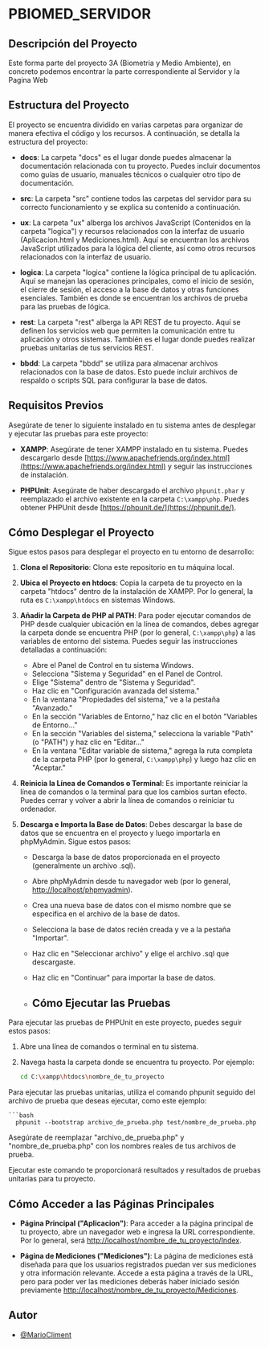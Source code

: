 # PBIOMED_SERVIDOR

## Descripción del Proyecto

Este forma parte del proyecto 3A (Biometria y Medio Ambiente), en concreto podemos encontrar la parte correspondiente al Servidor y la Pagina Web

## Estructura del Proyecto

El proyecto se encuentra dividido en varias carpetas para organizar de manera efectiva el código y los recursos. A continuación, se detalla la estructura del proyecto:

- **docs**: La carpeta "docs" es el lugar donde puedes almacenar la documentación relacionada con tu proyecto. Puedes incluir documentos como guías de usuario, manuales técnicos o cualquier otro tipo de documentación.

- **src**: La carpeta "src" contiene todos las carpetas del servidor para su correcto funcionamiento y se explica su contenido a continuación.

- **ux**: La carpeta "ux" alberga los archivos JavaScript (Contenidos en la carpeta "logica") y recursos relacionados con la interfaz de usuario (Aplicacion.html y Mediciones.html). Aquí se encuentran los archivos JavaScript utilizados para la lógica del cliente, así como otros recursos relacionados con la interfaz de usuario.

- **logica**: La carpeta "logica" contiene la lógica principal de tu aplicación. Aquí se manejan las operaciones principales, como el inicio de sesión, el cierre de sesión, el acceso a la base de datos y otras funciones esenciales. También es donde se encuentran los archivos de prueba para las pruebas de lógica.

- **rest**: La carpeta "rest" alberga la API REST de tu proyecto. Aquí se definen los servicios web que permiten la comunicación entre tu aplicación y otros sistemas. También es el lugar donde puedes realizar pruebas unitarias de tus servicios REST.

- **bbdd**: La carpeta "bbdd" se utiliza para almacenar archivos relacionados con la base de datos. Esto puede incluir archivos de respaldo o scripts SQL para configurar la base de datos.



## Requisitos Previos

Asegúrate de tener lo siguiente instalado en tu sistema antes de desplegar y ejecutar las pruebas para este proyecto:

- **XAMPP**: Asegúrate de tener XAMPP instalado en tu sistema. Puedes descargarlo desde [https://www.apachefriends.org/index.html](https://www.apachefriends.org/index.html) y seguir las instrucciones de instalación.

- **PHPUnit**: Asegúrate de haber descargado el archivo `phpunit.phar` y reemplazado el archivo existente en la carpeta `C:\xampp\php`. Puedes obtener PHPUnit desde [https://phpunit.de/](https://phpunit.de/).

## Cómo Desplegar el Proyecto

Sigue estos pasos para desplegar el proyecto en tu entorno de desarrollo:

1. **Clona el Repositorio**: Clona este repositorio en tu máquina local.

2. **Ubica el Proyecto en htdocs**: Copia la carpeta de tu proyecto en la carpeta "htdocs" dentro de la instalación de XAMPP. Por lo general, la ruta es `C:\xampp\htdocs` en sistemas Windows.

3. **Añadir la Carpeta de PHP al PATH**: Para poder ejecutar comandos de PHP desde cualquier ubicación en la línea de comandos, debes agregar la carpeta donde se encuentra PHP (por lo general, `C:\xampp\php`) a las variables de entorno del sistema. Puedes seguir las instrucciones detalladas a continuación:

   - Abre el Panel de Control en tu sistema Windows.
   - Selecciona "Sistema y Seguridad" en el Panel de Control.
   - Elige "Sistema" dentro de "Sistema y Seguridad".
   - Haz clic en "Configuración avanzada del sistema."
   - En la ventana "Propiedades del sistema," ve a la pestaña "Avanzado."
   - En la sección "Variables de Entorno," haz clic en el botón "Variables de Entorno..."
   - En la sección "Variables del sistema," selecciona la variable "Path" (o "PATH") y haz clic en "Editar..."
   - En la ventana "Editar variable de sistema," agrega la ruta completa de la carpeta PHP (por lo general, `C:\xampp\php`) y luego haz clic en "Aceptar."

4. **Reinicia la Línea de Comandos o Terminal**: Es importante reiniciar la línea de comandos o la terminal para que los cambios surtan efecto. Puedes cerrar y volver a abrir la línea de comandos o reiniciar tu ordenador.

5. **Descarga e Importa la Base de Datos**: Debes descargar la base de datos que se encuentra en el proyecto y luego importarla en phpMyAdmin. Sigue estos pasos:

   - Descarga la base de datos proporcionada en el proyecto (generalmente un archivo .sql).
   - Abre phpMyAdmin desde tu navegador web (por lo general, [http://localhost/phpmyadmin](http://localhost/phpmyadmin)).
   - Crea una nueva base de datos con el mismo nombre que se especifica en el archivo de la base de datos.
   - Selecciona la base de datos recién creada y ve a la pestaña "Importar".
   - Haz clic en "Seleccionar archivo" y elige el archivo .sql que descargaste.
   - Haz clic en "Continuar" para importar la base de datos.
  
   - ## Cómo Ejecutar las Pruebas

Para ejecutar las pruebas de PHPUnit en este proyecto, puedes seguir estos pasos:

1. Abre una línea de comandos o terminal en tu sistema.

2. Navega hasta la carpeta donde se encuentra tu proyecto. Por ejemplo:

   ```bash
   cd C:\xampp\htdocs\nombre_de_tu_proyecto
Para ejecutar las pruebas unitarias, utiliza el comando phpunit seguido del archivo de prueba que deseas ejecutar, como este ejemplo:

    ```bash
      phpunit --bootstrap archivo_de_prueba.php test/nombre_de_prueba.php
Asegúrate de reemplazar "archivo_de_prueba.php" y "nombre_de_prueba.php" con los nombres reales de tus archivos de prueba.

Ejecutar este comando te proporcionará resultados y resultados de pruebas unitarias para tu proyecto.

## Cómo Acceder a las Páginas Principales

- **Página Principal ("Aplicacion")**: Para acceder a la página principal de tu proyecto, abre un navegador web e ingresa la URL correspondiente. Por lo general, será [http://localhost/nombre_de_tu_proyecto/Index](http://localhost/nombre_de_tu_proyecto/Index).

- **Página de Mediciones ("Mediciones")**: La página de mediciones está diseñada para que los usuarios registrados puedan ver sus mediciones y otra información relevante. Accede a esta página a través de la URL, pero para poder ver las mediciones deberás haber iniciado sesión previamente [http://localhost/nombre_de_tu_proyecto/Mediciones](http://localhost/nombre_de_tu_proyecto/Mediciones).

## Autor

- [@MarioCliment](https://www.github.com/MarioCliment)
